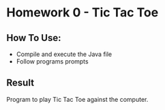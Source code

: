 # Homework 0 - Tic Tac Toe

## How To Use:
- Compile and execute the Java file
- Follow programs prompts

## Result
Program to play Tic Tac Toe against the computer.
